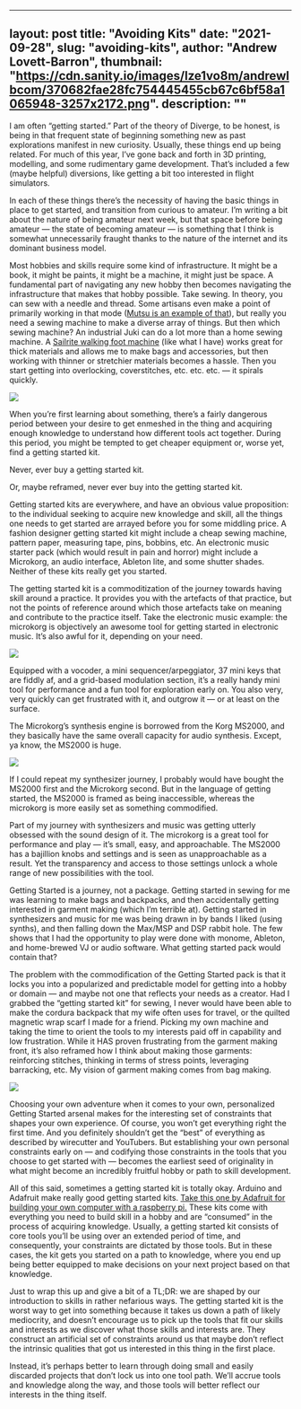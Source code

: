 
---
layout: post
title: "Avoiding Kits"
date: "2021-09-28",
slug: "avoiding-kits",
author: "Andrew Lovett-Barron",
thumbnail: "https://cdn.sanity.io/images/lze1vo8m/andrewlbcom/370682fae28fc754445455cb67c6bf58a1065948-3257x2172.png".
description: ""
---

I am often “getting started.” Part of the theory of Diverge, to be honest, is being in that frequent state of beginning something new as past explorations manifest in new curiosity. Usually, these things end up being related. For much of this year, I’ve gone back and forth in 3D printing, modelling, and some rudimentary game development. That’s included a few (maybe helpful) diversions, like getting a bit too interested in flight simulators.

  


In each of these things there’s the necessity of having the basic things in place to get started, and transition from curious to amateur. I’m writing a bit about the nature of being amateur next week, but that space before being amateur — the state of becoming amateur — is something that I think is somewhat unnecessarily fraught thanks to the nature of the internet and its dominant business model.

  


Most hobbies and skills require some kind of infrastructure. It might be a book, it might be paints, it might be a machine, it might just be space. A fundamental part of navigating any new hobby then becomes navigating the infrastructure that makes that hobby possible. Take sewing. In theory, you can sew with a needle and thread. Some artisans even make a point of primarily working in that mode ([Mutsu is an example of that](https://www.youtube.com/c/MUTSUBYPROSPECTIVEFLOW)), but really you need a sewing machine to make a diverse array of things. But then which sewing machine? An industrial Juki can do a lot more than a home sewing machine. A [Sailrite walking foot machine](https://www.quiltersreview.com/sailrite-lsz-1/) (like what I have) works great for thick materials and allows me to make bags and accessories, but then working with thinner or stretchier materials becomes a hassle. Then you start getting into overlocking, coverstitches, etc. etc. etc. — it spirals quickly.

![](https://cdn.sanity.io/images/lze1vo8m/andrewlbcom/f62121c5864b61a52b2fe652d250ede6f7381bd3-1100x600.jpg)

  




  


When you’re first learning about something, there’s a fairly dangerous period between your desire to get enmeshed in the thing and acquiring enough knowledge to understand how different tools act together. During this period, you might be tempted to get cheaper equipment or, worse yet, find a getting started kit.

  


Never, ever buy a getting started kit.

  


Or, maybe reframed, never ever buy into the getting started kit.

  


Getting started kits are everywhere, and have an obvious value proposition: to the individual seeking to acquire new knowledge and skill, all the things one needs to get started are arrayed before you for some middling price. A fashion designer getting started kit might include a cheap sewing machine, pattern paper, measuring tape, pins, bobbins, etc. An electronic music starter pack (which would result in pain and horror) might include a Microkorg, an audio interface, Ableton lite, and some shutter shades. Neither of these kits really get you started.

  


The getting started kit is a commoditization of the journey towards having skill around a practice. It provides you with the artefacts of that practice, but not the points of reference around which those artefacts take on meaning and contribute to the practice itself. Take the electronic music example: the microkorg is objectively an awesome tool for getting started in electronic music. It’s also awful for it, depending on your need.

  


![](https://cdn.sanity.io/images/lze1vo8m/andrewlbcom/86c7796e6505dedd01837c03ac8d8e065df4ee91-1140x560.jpg)



  


Equipped with a vocoder, a mini sequencer/arpeggiator, 37 mini keys that are fiddly af, and a grid-based modulation section, it’s a really handy mini tool for performance and a fun tool for exploration early on. You also very, very quickly can get frustrated with it, and outgrow it — or at least on the surface.

  


The Microkorg’s synthesis engine is borrowed from the Korg MS2000, and they basically have the same overall capacity for audio synthesis. Except, ya know, the MS2000 is huge.



![](https://cdn.sanity.io/images/lze1vo8m/andrewlbcom/376d6f1768f39721816a153a958d5d3b3719ee26-512x250.jpg)

  


If I could repeat my synthesizer journey, I probably would have bought the MS2000 first and the Microkorg second. But in the language of getting started, the MS2000 is framed as being inaccessible, whereas the microkorg is more easily set as something commodified.

  


Part of my journey with synthesizers and music was getting utterly obsessed with the sound design of it. The microkorg is a great tool for performance and play — it’s small, easy, and approachable. The MS2000 has a bajillion knobs and settings and is seen as unapproachable as a result. Yet the transparency and access to those settings unlock a whole range of new possibilities with the tool.

  


Getting Started is a journey, not a package. Getting started in sewing for me was learning to make bags and backpacks, and then accidentally getting interested in garment making (which I’m terrible at). Getting started in synthesizers and music for me was being drawn in by bands I liked (using synths), and then falling down the Max/MSP and DSP rabbit hole. The few shows that I had the opportunity to play were done with monome, Ableton, and home-brewed VJ or audio software. What getting started pack would contain that?

  


The problem with the commodification of the Getting Started pack is that it locks you into a popularized and predictable model for getting into a hobby or domain — and maybe not one that reflects your needs as a creator. Had I grabbed the “getting started kit” for sewing, I never would have been able to make the cordura backpack that my wife often uses for travel, or the quilted magnetic wrap scarf I made for a friend. Picking my own machine and taking the time to orient the tools to my interests paid off in capability and low frustration. While it HAS proven frustrating from the garment making front, it’s also reframed how I think about making those garments: reinforcing stitches, thinking in terms of stress points, leveraging barracking, etc. My vision of garment making comes from bag making.

  




![](https://cdn.sanity.io/images/lze1vo8m/andrewlbcom/d08e9c1d73bb79e5af837439c441afeeef17cf0a-1556x813.webp)

  


Choosing your own adventure when it comes to your own, personalized Getting Started arsenal makes for the interesting set of constraints that shapes your own experience. Of course, you won’t get everything right the first time. And you definitely shouldn’t get the “best” of everything as described by wirecutter and YouTubers. But establishing your own personal constraints early on — and codifying those constraints in the tools that you choose to get started with — becomes the earliest seed of originality in what might become an incredibly fruitful hobby or path to skill development.

  


All of this said, sometimes a getting started kit is totally okay. Arduino and Adafruit make really good getting started kits. [Take this one by Adafruit for building your own computer with a raspberry pi.](https://www.adafruit.com/product/4796) These kits come with everything you need to build skill in a hobby and are “consumed” in the process of acquiring knowledge. Usually, a getting started kit consists of core tools you’ll be using over an extended period of time, and consequently, your constraints are dictated by those tools. But in these cases, the kit gets you started on a path to knowledge, where you end up being better equipped to make decisions on your next project based on that knowledge.

  


Just to wrap this up and give a bit of a TL;DR: we are shaped by our introduction to skills in rather nefarious ways. The getting started kit is the worst way to get into something because it takes us down a path of likely mediocrity, and doesn’t encourage us to pick up the tools that fit our skills and interests as we discover what those skills and interests are. They construct an artificial set of constraints around us that maybe don’t reflect the intrinsic qualities that got us interested in this thing in the first place.

  


Instead, it’s perhaps better to learn through doing small and easily discarded projects that don’t lock us into one tool path. We’ll accrue tools and knowledge along the way, and those tools will better reflect our interests in the thing itself.
